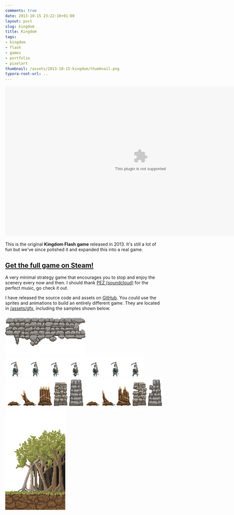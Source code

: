 ```yaml
---
comments: true
date: 2013-10-15 23:22:10+01:00
layout: post
slug: kingdom
title: Kingdom
tags:
- kingdom
- flash
- games
- portfolio
- pixelart
thumbnail: /assets/2013-10-15-kingdom/thumbnail.png
typora-root-url: ..
---
```


<object type="application/x-shockwave-flash" data="/assets/2013-10-15-kingdom/kingdom.swf" width="864" height="480" >
    <param name="movie" value="/assets/2013-10-15-kingdom/kingdom.swf">
    <param name="allowfullscreen" value="true" />
    <embed src="/assets/2013-10-15-kingdom/kingdom.swf" width="865" height="480" quality="high" />
</object>

This is the original **Kingdom Flash game** released in 2013. It's still a lot of fun but we've since polished it and expanded this into a real game.

## [Get the full game on Steam!](http://store.steampowered.com/app/368230)

A very minimal strategy game that encourages you to stop and enjoy the scenery every now and then. I should thank [PEZ (soundcloud)](http://soundcloud.com/pez_pez) for the perfect music, go check it out.

I have released the source code and assets on [GitHub](http://github.com/noio/kingdom). You could use the sprites and animations to build an entirely different game. They are located in [/assets/gfx](https://github.com/noio/kingdom/tree/master/assets/gfx), including the samples shown below.


![](/assets/2013-10-15-kingdom/cobblestones.png)
![](/assets/2013-10-15-kingdom/farmer.png)
![](/assets/2013-10-15-kingdom/walls.png)
![](/assets/2013-10-15-kingdom/treeline.png)

